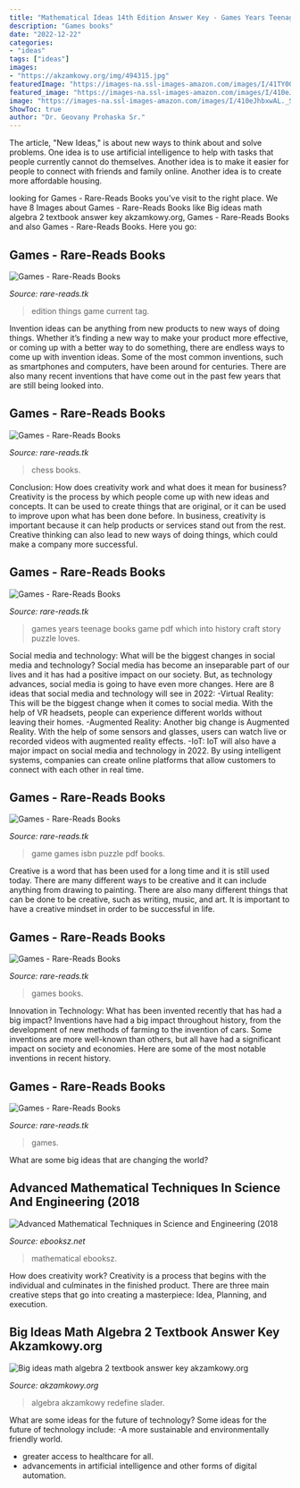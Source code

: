 ```yaml
---
title: "Mathematical Ideas 14th Edition Answer Key - Games Years Teenage Books Game Pdf Which Into History Craft Story Puzzle Loves"
description: "Games books"
date: "2022-12-22"
categories:
- "ideas"
tags: ["ideas"]
images:
- "https://akzamkowy.org/img/494315.jpg"
featuredImage: "https://images-na.ssl-images-amazon.com/images/I/41TY0064EBL._SX309_BO1,204,203,200_.jpg"
featured_image: "https://images-na.ssl-images-amazon.com/images/I/410eJhbxwAL._SX313_BO1,204,203,200_.jpg"
image: "https://images-na.ssl-images-amazon.com/images/I/410eJhbxwAL._SX313_BO1,204,203,200_.jpg"
ShowToc: true
author: "Dr. Geovany Prohaska Sr."
---
```



The article, "New Ideas," is about new ways to think about and solve problems. One idea is to use artificial intelligence to help with tasks that people currently cannot do themselves. Another idea is to make it easier for people to connect with friends and family online. Another idea is to create more affordable housing.

	

		
looking for Games - Rare-Reads Books you've visit to the right place. We have 8 Images about Games - Rare-Reads Books like Big ideas math algebra 2 textbook answer key akzamkowy.org, Games - Rare-Reads Books and also Games - Rare-Reads Books. Here you go:
		
    
## Games - Rare-Reads Books

<img loading=lazy src="https://images-na.ssl-images-amazon.com/images/I/51m2gIFJkJL.jpg" onerror="this.onerror=null;this.src='https://tse3.mm.bing.net/th?id=OIP.T4HJDkA6bEwrvP4vidsiAAAAAA&amp;pid=15.1';" alt="Games - Rare-Reads Books">

_Source: rare-reads.tk_

>edition things game current tag. 

	

Invention ideas can be anything from new products to new ways of doing things. Whether it’s finding a new way to make your product more effective, or coming up with a better way to do something, there are endless ways to come up with invention ideas. Some of the most common inventions, such as smartphones and computers, have been around for centuries. There are also many recent inventions that have come out in the past few years that are still being looked into.

    
## Games - Rare-Reads Books

<img loading=lazy src="https://images-na.ssl-images-amazon.com/images/I/41TY0064EBL._SX309_BO1,204,203,200_.jpg" onerror="this.onerror=null;this.src='https://tse3.mm.bing.net/th?id=OIP.NnyxZVa6ScLExIh-hGyaCwAAAA&amp;pid=15.1';" alt="Games - Rare-Reads Books">

_Source: rare-reads.tk_

>chess books. 

	

Conclusion: How does creativity work and what does it mean for business?
Creativity is the process by which people come up with new ideas and concepts. It can be used to create things that are original, or it can be used to improve upon what has been done before. In business, creativity is important because it can help products or services stand out from the rest. Creative thinking can also lead to new ways of doing things, which could make a company more successful.

    
## Games - Rare-Reads Books

<img loading=lazy src="https://images-na.ssl-images-amazon.com/images/I/410eJhbxwAL._SX313_BO1,204,203,200_.jpg" onerror="this.onerror=null;this.src='https://tse2.mm.bing.net/th?id=OIP.-9_6s4LVmqMPimqxo_v_hAAAAA&amp;pid=15.1';" alt="Games - Rare-Reads Books">

_Source: rare-reads.tk_

>games years teenage books game pdf which into history craft story puzzle loves. 

	

Social media and technology: What will be the biggest changes in social media and technology?
Social media has become an inseparable part of our lives and it has had a positive impact on our society. But, as technology advances, social media is going to have even more changes. Here are 8 ideas that social media and technology will see in 2022: 
-Virtual Reality: This will be the biggest change when it comes to social media. With the help of VR headsets, people can experience different worlds without leaving their homes. 
-Augmented Reality: Another big change is Augmented Reality. With the help of some sensors and glasses, users can watch live or recorded videos with augmented reality effects. 
-IoT: IoT will also have a major impact on social media and technology in 2022. By using intelligent systems, companies can create online platforms that allow customers to connect with each other in real time.

    
## Games - Rare-Reads Books

<img loading=lazy src="https://images-na.ssl-images-amazon.com/images/I/51%2BTSjJAn3L._SX396_BO1,204,203,200_.jpg" onerror="this.onerror=null;this.src='https://tse3.mm.bing.net/th?id=OIP.YoPzYN2EJuxHJJKvfAzSXQAAAA&amp;pid=15.1';" alt="Games - Rare-Reads Books">

_Source: rare-reads.tk_

>game games isbn puzzle pdf books. 

	

Creative is a word that has been used for a long time and it is still used today. There are many different ways to be creative and it can include anything from drawing to painting. There are also many different things that can be done to be creative, such as writing, music, and art. It is important to have a creative mindset in order to be successful in life.

    
## Games - Rare-Reads Books

<img loading=lazy src="https://images-na.ssl-images-amazon.com/images/I/513o9caa%2BeL._SX383_BO1,204,203,200_.jpg" onerror="this.onerror=null;this.src='https://tse2.mm.bing.net/th?id=OIP.C9XwgQbJDGjon2401l-I3QAAAA&amp;pid=15.1';" alt="Games - Rare-Reads Books">

_Source: rare-reads.tk_

>games books. 

	

Innovation in Technology: What has been invented recently that has had a big impact?
Inventions have had a big impact throughout history, from the development of new methods of farming to the invention of cars. Some inventions are more well-known than others, but all have had a significant impact on society and economies. Here are some of the most notable inventions in recent history.

    
## Games - Rare-Reads Books

<img loading=lazy src="https://images-na.ssl-images-amazon.com/images/I/41Tn22x9mjL._SX330_BO1,204,203,200_.jpg" onerror="this.onerror=null;this.src='https://tse1.mm.bing.net/th?id=OIP.ZOXBdKuTEfkW9WtWY74RmAAAAA&amp;pid=15.1';" alt="Games - Rare-Reads Books">

_Source: rare-reads.tk_

>games. 

	

What are some big ideas that are changing the world?

    
## Advanced Mathematical Techniques In Science And Engineering (2018

<img loading=lazy src="http://www.ebooksz.net/wp-content/uploads/2020/03/Advanced-Mathematical-Techniques-in-Science-and-Engineering.jpg" onerror="this.onerror=null;this.src='https://tse3.mm.bing.net/th?id=OIP.hKpIBG3bCc6Vv-R8K9D1zQAAAA&amp;pid=15.1';" alt="Advanced Mathematical Techniques in Science and Engineering (2018">

_Source: ebooksz.net_

>mathematical ebooksz. 

	

How does creativity work?
Creativity is a process that begins with the individual and culminates in the finished product. There are three main creative steps that go into creating a masterpiece: Idea, Planning, and execution.

    
## Big Ideas Math Algebra 2 Textbook Answer Key Akzamkowy.org

<img loading=lazy src="https://akzamkowy.org/img/494315.jpg" onerror="this.onerror=null;this.src='https://tse3.mm.bing.net/th?id=OIP.LI0ENqF_LlDE4IdSAgh6GgHaJ4&amp;pid=15.1';" alt="Big ideas math algebra 2 textbook answer key akzamkowy.org">

_Source: akzamkowy.org_

>algebra akzamkowy redefine slader. 

	

What are some ideas for the future of technology?
Some ideas for the future of technology include: 
-A more sustainable and environmentally friendly world. 
- greater access to healthcare for all. 
- advancements in artificial intelligence and other forms of digital automation.

